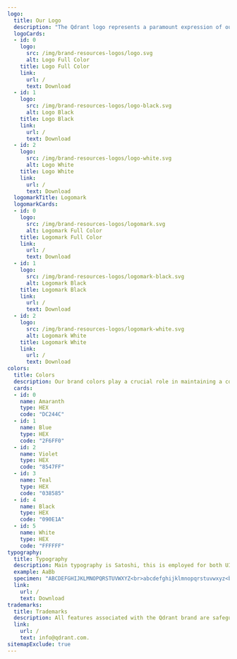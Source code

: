 ```yaml
---
logo:
  title: Our Logo
  description: "The Qdrant logo represents a paramount expression of our core brand identity. With consistent placement, sizing, clear space, and color usage, our logo affirms its recognition across all platforms."
  logoCards:
  - id: 0
    logo:
      src: /img/brand-resources-logos/logo.svg
      alt: Logo Full Color
    title: Logo Full Color
    link:
      url: /
      text: Download
  - id: 1
    logo:
      src: /img/brand-resources-logos/logo-black.svg
      alt: Logo Black
    title: Logo Black
    link:
      url: /
      text: Download
  - id: 2
    logo:
      src: /img/brand-resources-logos/logo-white.svg
      alt: Logo White
    title: Logo White
    link:
      url: /
      text: Download 
  logomarkTitle: Logomark
  logomarkCards:
  - id: 0
    logo:
      src: /img/brand-resources-logos/logomark.svg
      alt: Logomark Full Color
    title: Logomark Full Color
    link:
      url: /
      text: Download
  - id: 1
    logo:
      src: /img/brand-resources-logos/logomark-black.svg
      alt: Logomark Black
    title: Logomark Black
    link:
      url: /
      text: Download
  - id: 2
    logo:
      src: /img/brand-resources-logos/logomark-white.svg
      alt: Logomark White
    title: Logomark White
    link:
      url: /
      text: Download 
colors:
  title: Colors
  description: Our brand colors play a crucial role in maintaining a cohesive visual identity. The careful balance of these colors ensures a consistent and impactful representation of Qdrant, reinforcing our commitment to excellence and precision in every aspect of our work.
  cards:
  - id: 0
    name: Amaranth
    type: HEX
    code: "DC244C"
  - id: 1
    name: Blue
    type: HEX
    code: "2F6FF0"
  - id: 2
    name: Violet
    type: HEX
    code: "8547FF"
  - id: 3
    name: Teal
    type: HEX
    code: "038585"
  - id: 4
    name: Black
    type: HEX
    code: "090E1A"
  - id: 5
    name: White
    type: HEX
    code: "FFFFFF"
typography:
  title: Typography
  description: Main typography is Satoshi, this is employed for both UI and marketing purposes. Headlines are set in Bold (600), while text is rendered in Medium (500).
  example: AaBb
  specimen: "ABCDEFGHIJKLMNOPQRSTUVWXYZ<br>abcdefghijklmnopqrstuvwxyz<br>0123456789 !@#$%^&*()"
  link:
    url: /
    text: Download 
trademarks:
  title: Trademarks
  description: All features associated with the Qdrant brand are safeguarded by relevant trademark, copyright, and intellectual property regulations. Utilization of the Qdrant trademark must adhere to the specified Qdrant Trademark Standards for Use.<br><br>Should you require clarification or seek permission to utilize these resources, feel free to reach out to us at
  link: 
    url: /
    text: info@qdrant.com.
sitemapExclude: true
---
```

